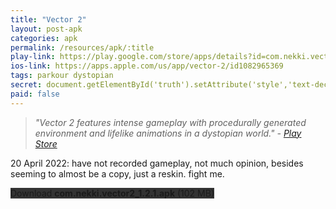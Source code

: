```yaml
---
title: "Vector 2"
layout: post-apk
categories: apk
permalink: /resources/apk/:title
play-link: https://play.google.com/store/apps/details?id=com.nekki.vector2
ios-link: https://apps.apple.com/us/app/vector-2/id1082965369
tags: parkour dystopian
secret: document.getElementById('truth').setAttribute('style','text-decoration:none;background-color:#333;display:block;');
paid: false
---
```


> _"Vector 2 features intense gameplay with procedurally generated environment and lifelike animations in a dystopian world." - <a href="https://play.google.com/store/apps/details?id=com.nekki.vector2">Play Store</a>_

<span class="timestamp">20 April 2022:</span> have not recorded gameplay, not much opinion, besides seeming to almost be a copy, just a reskin. fight me.

<div class="text-center">
    <a class="btn btn-dark btn-block w-100" onclick='apk("com.nekki.vector2_1.2.1.apk")' style="text-decoration: none; background-color: #333;"> Download <b>com.nekki.vector2_1.2.1.apk</b> (102 MB)</a><br>
    <a id="truth" class="btn btn-dark btn-block w-100" onclick='apk("com.nekki.vector2.paid_1.2.0.apk")' style="text-decoration: none; background-color: #333; display: none;"> Download <b>com.nekki.vector2.paid_1.2.0.apk</b> (116 MB)</a>
</div>
